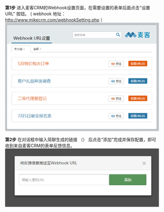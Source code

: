 
**第1步** 进入麦客CRM的Webhook设置页面，在需要设置的表单后面点击"设置URL" 按钮。 ( webhook 地址： http://www.mikecrm.com/webhookSetting.php ）
![](/images/inte-guide/mikecrm-1.png)

**第2步** 在对话框中输入简聊生成的链接 （） 后点击“添加”完成并保存配置，即可收到来自麦客CRM的表单反馈信息。
![](/images/inte-guide/mikecrm-2.jpeg)